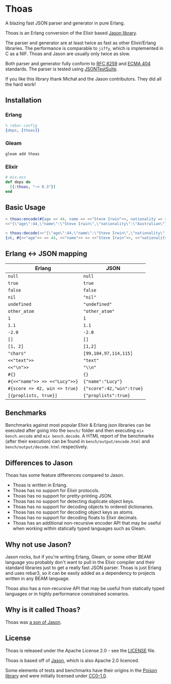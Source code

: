 # Thoas

A blazing fast JSON parser and generator in pure Erlang.

Thoas is an Erlang conversion of the Elixir based [Jason library][jason]. 

The parser and generator are at least twice as fast as other Elixir/Erlang
libraries. The performance is comparable to `jiffy`, which is implemented in C
as a NIF. Thoas and Jason are usually only twice as slow.

Both parser and generator fully conform to
[RFC 8259](https://tools.ietf.org/html/rfc8259) and
[ECMA 404](http://www.ecma-international.org/publications/standards/Ecma-404.htm)
standards. The parser is tested using [JSONTestSuite](https://github.com/nst/JSONTestSuite).

If you like this library thank Michał and the Jason contributors. They did all
the hard work!

## Installation

### Erlang

```erlang
% rebar.config
{deps, [thoas]}
```

### Gleam

```shell
gleam add thoas
```

### Elixir

```elixir
# mix.exs
def deps do
  [{:thoas, "~> 0.3"}]
end
```

## Basic Usage

```erlang
> thoas:encode(#{age => 44, name => <<"Steve Irwin">>, nationality => <<"Australian">>}).
<<"{\"age\":44,\"name\":\"Steve Irwin\",\"nationality\":\"Australian\"}">>

> thoas:decode(<<"{\"age\":44,\"name\":\"Steve Irwin\",\"nationality\":\"Australian\"}">>).
{ok, #{<<"age">> => 44, <<"name">> => <<"Steve Irwin">>, <<"nationality">> => <<"Australian">>}}
```

## Erlang <-> JSON mapping

Erlang                        | JSON
------                        | ------
`null`                        | `null`
`true`                        | `true`
`false`                       | `false`
`nil`                         | `"nil"`
`undefined`                   | `"undefined"`
`other_atom`                  | `"other_atom"`
`1`                           | `1`
`1.1`                         | `1.1`
`-2.0`                        | `-2.0`
`[]`                          | `[]`
`[1, 2]`                      | `[1,2]`
`"chars"`                     | `[99,104,97,114,115]`
`<<"text">>`                  | `"text"`
`<<"\n">>`                    | `"\\n"`
`#{}`                         | `{}`
`#{<<"name">> => <<"Lucy">>}` | `{"name":"Lucy"}`
`#{score => 42, win => true}` | `{"score":42,"win":true}`
`[{proplists, true}]`         | `{"proplists":true}`


## Benchmarks

Benchmarks against most popular Elixir & Erlang json libraries can be executed after
going into the `bench/` folder and then executing `mix bench.encode` and `mix bench.decode`.
A HTML report of the benchmarks (after their execution) can be found in
`bench/output/encode.html` and `bench/output/decode.html` respectively.

## Differences to Jason

Thoas has some feature differences compared to Jason.

- Thoas is written in Erlang.
- Thoas has no support for Elixir protocols.
- Thoas has no support for pretty-printing JSON.
- Thoas has no support for detecting duplicate object keys.
- Thoas has no support for decoding objects to ordered dictionaries.
- Thoas has no support for decoding object keys as atoms.
- Thoas has no support for decoding floats to Elixir decimals.
- Thoas has an additional non-recursive encoder API that may be useful when
  working within statically typed languages such as Gleam.

## Why not use Jason?

Jason rocks, but if you're writing Erlang, Gleam, or some other BEAM language
you probably don't want to pull in the Elixir compiler and their standard
libraries just to get a really fast JSON parser. Thoas is just Erlang and uses
rebar3, so it can be easily added as a dependency to projects written in any
BEAM language.

Thoas also has a non-recursive API that may be useful from statically typed
languages or in highly performance constrained scenarios.

## Why is it called Thoas?

Thoas was [a son of Jason](https://en.wikipedia.org/wiki/Thoas_(son_of_Jason)).

## License

Thoas is released under the Apache License 2.0 - see the [LICENSE](LICENSE) file.

Thoas is based off of [Jason][jason], which is also Apache 2.0 licenced.

Some elements of tests and benchmarks have their origins in the
[Poison library](https://github.com/devinus/poison) and were initially licensed under [CC0-1.0](https://creativecommons.org/publicdomain/zero/1.0/).

[jason]: https://github.com/michalmuskala/jason
